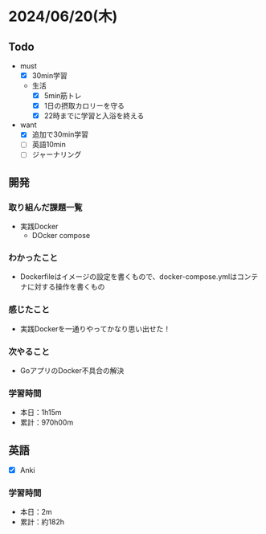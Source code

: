 # 2024/06/20(木)

## Todo

- must
  - [x] 30min学習
  - 生活
    - [x] 5min筋トレ
    - [x] 1日の摂取カロリーを守る
    - [x] 22時までに学習と入浴を終える
- want
  - [x] 追加で30min学習
  - [ ] 英語10min
  - [ ] ジャーナリング

## 開発

### 取り組んだ課題一覧

- 実践Docker
  - DOcker compose

### わかったこと

- Dockerfileはイメージの設定を書くもので、docker-compose.ymlはコンテナに対する操作を書くもの

### 感じたこと

- 実践Dockerを一通りやってかなり思い出せた！

### 次やること

- GoアプリのDocker不具合の解決

### 学習時間

- 本日：1h15m
- 累計：970h00m

## 英語

- [x] Anki

### 学習時間

- 本日：2m
- 累計：約182h
